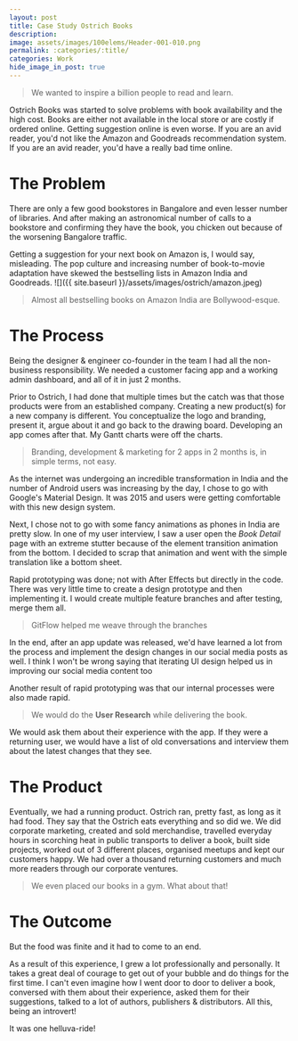 ```yaml
---
layout: post
title: Case Study Ostrich Books
description: 
image: assets/images/100elems/Header-001-010.png
permalink: :categories/:title/
categories: Work
hide_image_in_post: true
---
```



> We wanted to inspire a billion people to read and learn. 

Ostrich Books was started to solve problems with book availability and the high cost. Books are either not available in the local store or are costly if ordered online. Getting suggestion online is even worse. If you are an avid reader, you'd not like the Amazon and Goodreads recommendation system.  If you are an avid reader, you'd have a really bad time online.

# The Problem

There are only a few good bookstores in Bangalore and even lesser number of libraries. And after making an astronomical number of calls to a bookstore and confirming they have the book, you chicken out because of the worsening Bangalore traffic. 

Getting a suggestion for your next book on Amazon is, I would say, misleading. The pop culture and increasing number of book-to-movie adaptation have skewed the bestselling lists in Amazon India and Goodreads.
![]({{ site.baseurl }}/assets/images/ostrich/amazon.jpeg)
> Almost all bestselling books on Amazon India are Bollywood-esque.

# The Process

Being the designer & engineer co-founder in the team I had all the non-business responsibility. We needed a customer facing app and a working admin dashboard, and all of it in just 2 months. 

Prior to Ostrich, I had done that multiple times but the catch was that those products were from an established company. Creating a new product(s) for a new company is different. You conceptualize the logo and branding, present it, argue about it and go back to the drawing board. Developing an app comes after that. My Gantt charts were off the charts.

> Branding, development & marketing for 2 apps in 2 months is, in simple terms, not easy.

As the internet was undergoing an incredible transformation in India and the number of Android users was increasing by the day, I chose to go with Google's Material Design. It was 2015 and users were getting comfortable with this new design system. 

Next, I chose not to go with some fancy animations as phones in India are pretty slow. In one of my user interview, I saw a user open the _Book Detail_ page with an extreme stutter because of the element transition animation from the bottom. I decided to scrap that animation and went with the simple translation like a bottom sheet.

Rapid prototyping was done; not with After Effects but directly in the code. There was very little time to create a design prototype and then implementing it. I would create multiple feature branches and after testing, merge them all.

> GitFlow helped me weave through the branches

In the end, after an app update was released, we'd have learned a lot from the process and implement the design changes in our social media posts as well. I think I won't be wrong saying that iterating UI design helped us in improving our social media content too

Another result of rapid prototyping was that our internal processes were also made rapid.

> We would do the **User Research** while delivering the book.
 
We would ask them about their experience with the app. If they were a returning user, we would have a list of old conversations and interview them about the latest changes that they see.

# The Product

Eventually, we had a running product. Ostrich ran, pretty fast, as long as it had food. They say that the Ostrich eats everything and so did we. We did corporate marketing, created and sold merchandise, travelled everyday hours in scorching heat in public transports to deliver a book, built side projects, worked out of 3 different places, organised meetups and kept our customers happy. We had over a thousand returning customers and much more readers through our corporate ventures.

> We even placed our books in a gym. What about that!

# The Outcome

But the food was finite and it had to come to an end.

As a result of this experience, I grew a lot professionally and personally. It takes a great deal of courage to get out of your bubble and do things for the first time. I can't even imagine how I went door to door to deliver a book, conversed with them about their experience, asked them for their suggestions, talked to a lot of authors, publishers & distributors. All this, being an introvert! 

It was one helluva-ride!